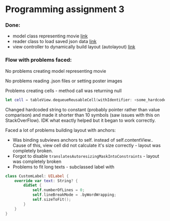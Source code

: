 # Programming assignment 3

### Done:

+ model class representing movie [link](https://github.com/AlexPraefectus/MobileDevelopment/blob/main/MobileDevelopment/models/Movie.swift)
+ reader class to load saved json data [link](https://github.com/AlexPraefectus/MobileDevelopment/blob/main/MobileDevelopment/lib/JSONMovieReader.swift)
+ view controller to dynamically build layout (autolayout) [link](https://github.com/AlexPraefectus/MobileDevelopment/blob/main/MobileDevelopment/TableViewController.swift)

### Flow with problems faced:

No problems creating model representing movie

No problems reading .json files or setting poster images

Problems creating cells - method call was returning null
```swift
let cell = tableView.dequeueReusableCell(withIdentifier: <some_hardcoded_string>, for: indexPath) as! MovieCell;
```
Changed hardcoded string to constant (probably pointer rather than value comparison) and made it shorter than 10 symbols (saw issues with this on StackOverFlow). IDK what exactly helped but it began to work correctly.

Faced a lot of problems building layout with anchors:

+ Was binding subviews anchors to self.<anchor> instead of self.contentView.<anchor>. Cause of this, view cell did not calculate it's size correctly - layout was completely broken.
+ Forgot to disable `translatesAutoresizingMaskIntoConstraints` - layout was completely broken
+ Problems to fit long texts - subclassed label with 
```swift
class CustomLabel: UILabel {
    override var text: String? {
        didSet {
            self.numberOfLines = 0;
            self.lineBreakMode = .byWordWrapping;
            self.sizeToFit();
        }
    }
}
```
